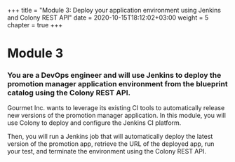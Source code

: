 +++
title = "Module 3: Deploy your application environment using Jenkins and Colony REST API"
date = 2020-10-15T18:12:02+03:00
weight = 5
chapter = true
+++

# Module 3

### You are a DevOps engineer and will use Jenkins to deploy the promotion manager application environment from the blueprint catalog using the Colony REST API. 

Gourmet Inc. wants to leverage its existing CI tools to automatically release new versions of the promotion manager application.
In this module, you will use Colony to deploy and configure the Jenkins CI platform. 

Then, you will run a Jenkins job that will automatically deploy the latest version of the promotion app, retrieve the URL of the deployed app, run your test, and terminate the environment using the Colony REST API.

